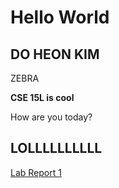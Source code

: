 # Hello World
## DO HEON KIM
ZEBRA

**CSE 15L is cool**

How are you today?

## LOLLLLLLLLLL

[Lab Report 1](https://stopdatkimmy.github.io/cse15l-lab-reports/lab-report-1-week-2.html)




